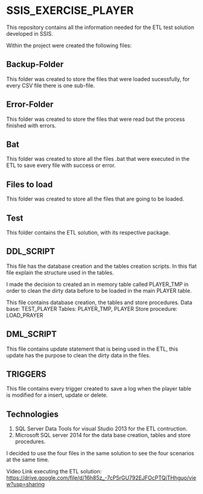 # SSIS_EXERCISE_PLAYER

This repository contains all the information needed for the ETL test solution developed in SSIS. 

Within the project were created the following files: 

## Backup-Folder

This folder was created to store the files that were loaded sucessfully, for every CSV file there is one sub-file.

## Error-Folder

This folder was created to store the files that were read but the process finished with errors.

## Bat

This folder was created to store all the files .bat that were executed in the ETL to save every file with success or error.

## Files to load

This folder was created to store all the files that are going to be loaded.

## Test

This folder contains the ETL solution, with its respective package.

## DDL_SCRIPT

This file has the database creation and the tables creation scripts. In this flat file explain the structure used in the tables.

I made the decision to created an in memory table called PLAYER_TMP in order to clean the dirty data before to be loaded in the main PLAYER table.

This file contains database creation, the tables and store procedures.
Data base: TEST_PLAYER
Tables: PLAYER_TMP, PLAYER
Store procedure: LOAD_PRAYER

## DML_SCRIPT

This file contains update statement that is being used in the ETL, this update has the purpose to clean the dirty data in the files.

## TRIGGERS

This file contains every trigger created to save a log when the player table is modified for a insert, update or delete.

## Technologies

1. SQL Server Data Tools for visual Studio 2013 for the ETL contruction.
2. Microsoft SQL server 2014 for the data base creation, tables and store procedures.

I decided to use the four files in the same solution to see the four scenarios at the same time.

Video Link executing the ETL solution: https://drive.google.com/file/d/16h85z_-7cP5rGU792EJFOcPTQiTHhguo/view?usp=sharing